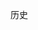 <!--
 * @FilePath: /xyingliu.github.io/Users/xyingliu/code/blog/myproject1/docs/histories/README.md
 * @Description: 描述
 * @Author: 刘晓莹
 * @LastEditTime: 2022-03-01 18:00:17
-->
历史